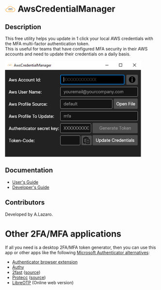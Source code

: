 
# <img src="icon.png" width="35"/> AwsCredentialManager

## Description
This free utility helps you update in 1 click your local AWS credentials with the MFA multi-factor authentication token.  
This is useful for teams that have configured MFA security in their AWS accounts and need to update their credentials on a daily basis.

![AppScreenshot](./docs/AppScreenshot.png)

## Documentation

- [User's Guide](/docs/UserGuide.md)
- [Developer's Guide](/docs/DevelopersGuide.md)

## Contributors
Developed by A.Lazaro.


# Other 2FA/MFA applications
If all you need is a desktop 2FA/MFA token generator, then you can use this app or other apps like the following
[Microsoft Authenticator alternatives](https://alternativeto.net/software/microsoft-authenticator/):
- [Authenticator browser extension](https://authenticator.cc/)
- [Authy](https://authy.com/)
- [2fast](https://apps.microsoft.com/store/detail/2fast-%E2%80%93-two-factor-authenticator/9P9D81GLH89Q) ([source](https://github.com/2fast-team/2fast/))
- [Protecc](https://apps.microsoft.com/store/detail/protecc-2fa-authenticator-totp/9PJX91M06TZS) ([source](https://github.com/FireCubeStudios/Protecc))
- [LibreOTP](https://libreotp.app/) (Online web version)

